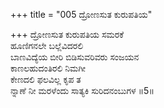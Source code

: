 +++
title = "005 ದ್ರೋಣಸುತ ಕುರುಪತಿಯ"

+++
ದ್ರೋಣಸುತ ಕುರುಪತಿಯ ಸಮರಕೆ  
ಹೂಣಿಗನಲೇ ಬಲ್ಲೆವಿದರಲಿ  
ಬಾಣವಿದ್ಯೆಯ ಬೀರಿ ಬಿಡಿಸುವರಿವರು ಸಂಜಯನ  
ಕಾಣಲಹುದಂತಿರಲಿ ನಿಮಗೀ  
ಕೇಣದಲಿ ಫಲವಿಲ್ಲ ಕೃಪ ತ  
ನ್ನಾಣೆ ನೀ ಮರಳೆಂದು ಸಾತ್ಯಕಿ ಸುರಿದನಂಬುಗಳ      ॥5॥